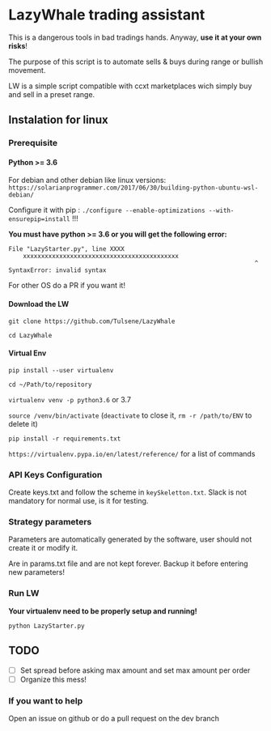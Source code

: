 # LazyWhale trading assistant

This is a dangerous tools in bad tradings hands. Anyway, **use it at your own risks**!

The purpose of this script is to automate sells & buys during range or bullish movement.

LW is a simple script compatible with ccxt marketplaces wich simply buy and sell in a preset range. 

## Instalation for linux
### Prerequisite
#### Python >= 3.6 

For debian and other debian like linux versions:
`https://solarianprogrammer.com/2017/06/30/building-python-ubuntu-wsl-debian/`

Configure it with pip : `./configure --enable-optimizations --with-ensurepip=install` !!!

**You must have python >= 3.6 or you will get the following error:**

```
File "LazyStarter.py", line XXXX
    xxxxxxxxxxxxxxxxxxxxxxxxxxxxxxxxxxxxxxxxxxx
                                                                    ^
SyntaxError: invalid syntax
```

For other OS do a PR if you want it!

#### Download the LW

`git clone https://github.com/Tulsene/LazyWhale`

`cd LazyWhale`

#### Virtual Env

`pip install --user virtualenv`

`cd ~/Path/to/repository`

`virtualenv venv -p python3.6` or 3.7

`source /venv/bin/activate` (`deactivate`  to close it, `rm -r /path/to/ENV` to delete it)

`pip install -r requirements.txt`

`https://virtualenv.pypa.io/en/latest/reference/` for a list of commands


### API Keys Configuration

Create keys.txt and follow the scheme in `keySkeletton.txt`. Slack is not mandatory for normal use, is it for testing.

### Strategy parameters

Parameters are automatically generated by the software, user should not create it or modify it.

Are in params.txt file and are not kept forever. Backup it before entering new parameters!

### Run LW

**Your virtualenv need to be properly setup and running!**

`python LazyStarter.py` 


## TODO

- [ ] Set spread before asking max amount and set max amount per order
- [ ] Organize this mess!

### If you want to help

Open an issue on github or do a pull request on the dev branch